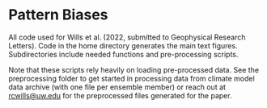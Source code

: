 # Pattern Biases

All code used for Wills et al. (2022, submitted to Geophysical Research Letters). Code in the home directory generates the main text figures. Subdirectories include needed functions and pre-processing scripts. 

Note that these scripts rely heavily on loading pre-processed data. See the preprocessing folder to get started in processing data from climate model data archive (with one file per ensemble member) or reach out at rcwills@uw.edu for the preprocessed files generated for the paper. 
